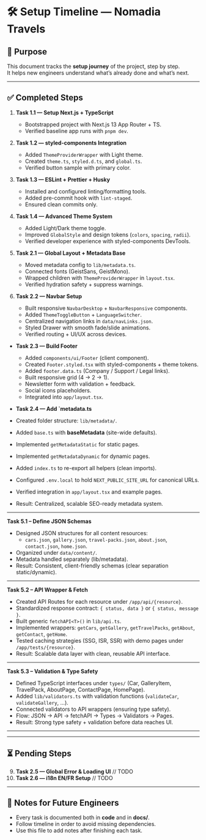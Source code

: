 # 🛠️ Setup Timeline — Nomadia Travels

## 🎯 Purpose

This document tracks the **setup journey** of the project, step by step.  
It helps new engineers understand what’s already done and what’s next.

---

## ✅ Completed Steps

1. **Task 1.1 — Setup Next.js + TypeScript**
   - Bootstrapped project with Next.js 13 App Router + TS.
   - Verified baseline app runs with `pnpm dev`.

2. **Task 1.2 — styled-components Integration**
   - Added `ThemeProviderWrapper` with Light theme.
   - Created `theme.ts`, `styled.d.ts`, and `global.ts`.
   - Verified button sample with primary color.

3. **Task 1.3 — ESLint + Prettier + Husky**
   - Installed and configured linting/formatting tools.
   - Added pre-commit hook with `lint-staged`.
   - Ensured clean commits only.

4. **Task 1.4 — Advanced Theme System**
   - Added Light/Dark theme toggle.
   - Improved `GlobalStyle` and design tokens (`colors`, `spacing`, `radii`).
   - Verified developer experience with styled-components DevTools.

5. **Task 2.1 — Global Layout + Metadata Base**
   - Moved metadata config to `lib/metadata.ts`.
   - Connected fonts (GeistSans, GeistMono).
   - Wrapped children with `ThemeProviderWrapper` in `layout.tsx`.
   - Verified hydration safety + suppress warnings.

6. **Task 2.2 — Navbar Setup**
   - Built responsive `NavbarDesktop` + `NavbarResponsive` components.
   - Added `ThemeToggleButton` + `LanguageSwitcher`.
   - Centralized navigation links in `data/navLinks.json`.
   - Styled Drawer with smooth fade/slide animations.
   - Verified routing + UI/UX across devices.

- **Task 2.3 — Build Footer**
  - Added `components/ui/Footer` (client component).
  - Created `Footer.styled.tsx` with styled-components + theme tokens.
  - Added `footer.data.ts` (Company / Support / Legal links).
  - Built responsive grid (4 → 2 → 1).
  - Newsletter form with validation + feedback.
  - Social icons placeholders.
  - Integrated into `app/layout.tsx`.

- **Task 2.4 — Add `metadata.ts**
- Created folder structure: `lib/metadata/`.
- Added `base.ts` with **baseMetadata** (site-wide defaults).
- Implemented `getMetadataStatic` for static pages.
- Implemented `getMetadataDynamic` for dynamic pages.
- Added `index.ts` to re-export all helpers (clean imports).
- Configured `.env.local` to hold `NEXT_PUBLIC_SITE_URL` for canonical URLs.
- Verified integration in `app/layout.tsx` and example pages.
- Result: Centralized, scalable SEO-ready metadata system.

---

**Task 5.1 – Define JSON Schemas**

- Designed JSON structures for all content resources:
  - `cars.json`, `gallery.json`, `travel-packs.json`, `about.json`, `contact.json`, `home.json`.
- Organized under `data/content/`.
- Metadata handled separately (lib/metadata).
- Result: Consistent, client-friendly schemas (clear separation static/dynamic).

---

**Task 5.2 – API Wrapper & Fetch**

- Created API Routes for each resource under `/app/api/{resource}`.
- Standardized response contract: `{ status, data }` or `{ status, message }`.
- Built generic `fetchAPI<T>()` in `lib/api.ts`.
- Implemented wrappers: `getCars`, `getGallery`, `getTravelPacks`, `getAbout`, `getContact`, `getHome`.
- Tested caching strategies (SSG, ISR, SSR) with demo pages under `/app/tests/{resource}`.
- Result: Scalable data layer with clean, reusable API interface.

---

**Task 5.3 – Validation & Type Safety**

- Defined TypeScript interfaces under `types/` (Car, GalleryItem, TravelPack, AboutPage, ContactPage, HomePage).
- Added `lib/validators.ts` with validation functions (`validateCar`, `validateGallery`, ...).
- Connected validators to API wrappers (ensuring type safety).
- Flow: JSON → API → fetchAPI<T> → Types → Validators → Pages.
- Result: Strong type safety + validation before data reaches UI.

---

---

## ⏳ Pending Steps

9. **Task 2.5 — Global Error & Loading UI** // TODO
10. **Task 2.6 — i18n EN/FR Setup** // TODO

---

## 🧭 Notes for Future Engineers

- Every task is documented both in **code** and in **docs/**.
- Follow timeline in order to avoid missing dependencies.
- Use this file to add notes after finishing each task.
